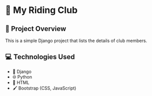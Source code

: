 # 🏇 My Riding Club

## 📝 Project Overview
This is a simple Django project that lists the details of club members.

## 💻 Technologies Used
- 🐍 Django
- 🌐 Python
- 🎨 HTML
- 🖌️ Bootstrap (CSS, JavaScript)

